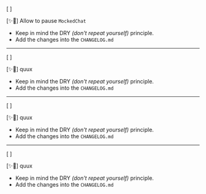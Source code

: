 [ ]

[✨🏃] Allow to pause `MockedChat`

-   Keep in mind the DRY _(don't repeat yourself)_ principle.
-   Add the changes into the `CHANGELOG.md`

---

[ ]

[✨🏃] quux

-   Keep in mind the DRY _(don't repeat yourself)_ principle.
-   Add the changes into the `CHANGELOG.md`

---

[ ]

[✨🏃] quux

-   Keep in mind the DRY _(don't repeat yourself)_ principle.
-   Add the changes into the `CHANGELOG.md`

---

[ ]

[✨🏃] quux

-   Keep in mind the DRY _(don't repeat yourself)_ principle.
-   Add the changes into the `CHANGELOG.md`
